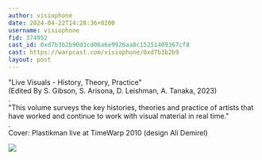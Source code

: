```yaml
---
author: visiophone
date: 2024-04-22T14:28:36+0200
username: visiophone
fid: 374952
cast_id: 0xd7b3b2b90d3cd06a6e9926aa8c15251409367cf8
cast: https://warpcast.com/visiophone/0xd7b3b2b9
layout: post
---
```

"Live Visuals - History, Theory, Practice"   
(Edited By S. Gibson, S. Arisona, D. Leishman, A. Tanaka, 2023)  
.  
"This volume surveys the key histories, theories and practice of artists that have worked and continue to work with visual material in real time."  
.  
Cover: Plastikman live at TimeWarp 2010 (design Ali Demirel)  

![](https://imagedelivery.net/BXluQx4ige9GuW0Ia56BHw/467ab74e-ddaf-44f0-c17d-4a4fbe3bda00/original)